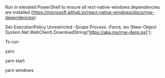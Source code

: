 Run in elevated PowerShell to ensure all rect-native-windows dependencies are installed (https://microsoft.github.io/react-native-windows/docs/rnw-dependencies):

Set-ExecutionPolicy Unrestricted -Scope Process -Force; iex (New-Object System.Net.WebClient).DownloadString('https://aka.ms/rnw-deps.ps1');

To run:

yarn

yarn start

yarn windows
